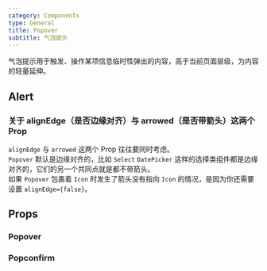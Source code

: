 ```yaml
---
category: Components
type: General
title: Popover
subtitle: 气泡提示
---
```


气泡提示用于触发、操作某项信息临时性弹出的内容，高于当前页面层级，为内容的轻量延伸。

## Alert

### 关于 alignEdge（是否边缘对齐）与 arrowed（是否带箭头）这两个 Prop

`alignEdge` 与 `arrowed` 这两个 Prop 往往要同时考虑。  
`Popover` 默认是边缘对齐的，比如 `Select` `DatePicker` 这样的选择类组件都是边缘对齐的，它们的另一个共同点就是都不带箭头。  
如果 `Popover` 包裹着 `Icon` 时发生了箭头没有指向 `Icon` 的情况，是因为你还需要设置 `alignEdge={false}`。

## Props

### Popover

### Popconfirm
